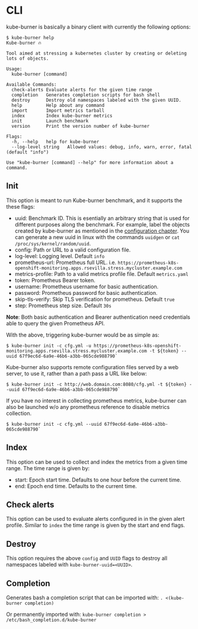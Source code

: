 # CLI
kube-burner is basically a binary client with currently the following options:

```console
$ kube-burner help
Kube-burner 🔥

Tool aimed at stressing a kubernetes cluster by creating or deleting lots of objects.

Usage:
  kube-burner [command]

Available Commands:
  check-alerts Evaluate alerts for the given time range
  completion   Generates completion scripts for bash shell
  destroy      Destroy old namespaces labeled with the given UUID.
  help         Help about any command
  import       Import metrics tarball
  index        Index kube-burner metrics
  init         Launch benchmark
  version      Print the version number of kube-burner

Flags:
  -h, --help   help for kube-burner
  --log-level string   Allowed values: debug, info, warn, error, fatal (default "info")

Use "kube-burner [command] --help" for more information about a command.
```

## Init

This option is meant to run Kube-burner benchmark, and it supports the these flags:

  - uuid: Benchmark ID. This is esentially an arbitrary string that is used for different purposes along the benchmark. For example, label the objects created by kube-burner as mentioned in the [configuration chapter](configuration/#Default-labels). You can generate a new uuid in linux with the commands `uuidgen` or `cat /proc/sys/kernel/random/uuid`.
  - config: Path or URL to a valid configuration file.
  - log-level: Logging level. Default `info`
  - prometheus-url: Prometheus full URL. i.e. `https://prometheus-k8s-openshift-monitoring.apps.rsevilla.stress.mycluster.example.com`
  - metrics-profile: Path to a valid metrics profile file. Default `metrics.yaml`
  - token: Prometheus Bearer token.
  - username: Prometheus username for basic authentication.
  - password: Prometheus password for basic authentication.
  - skip-tls-verify: Skip TLS verification for prometheus. Default `true`
  - step: Prometheus step size. Default `30s`

**Note**: Both basic authentication and Bearer authentication need credentials able to query the given Prometheus API.

With the above, triggering kube-burner would be as simple as:

```console
$ kube-burner init -c cfg.yml -u https://prometheus-k8s-openshift-monitoring.apps.rsevilla.stress.mycluster.example.com -t ${token} --uuid 67f9ec6d-6a9e-46b6-a3bb-065cde988790`
```

Kube-burner also supports remote configuration files served by a web server, to use it, rather than a path pass a URL like below:

```console
$ kube-burner init -c http://web.domain.com:8080/cfg.yml -t ${token} --uuid 67f9ec6d-6a9e-46b6-a3bb-065cde988790`
```

If you have no interest in collecting prometheus metrics, kube-burner can also be launched w/o any prometheus reference to disable metrics collection.

```console
$ kube-burner init -c cfg.yml --uuid 67f9ec6d-6a9e-46b6-a3bb-065cde988790`
```

## Index

This option can be used to collect and index the metrics from a given time range. The time range is given by:

  - start: Epoch start time. Defaults to one hour before the current time.
  - end: Epoch end time. Defaults to the current time.

## Check alerts

This option can be used to evaluate alerts configured in in the given alert profile. Similar to `index` the time range is given by the start and end flags.

## Destroy

This option requires the above `config` and `UUID` flags to destroy all namespaces labeled with `kube-burner-uuid=<UUID>`.

## Completion
Generates bash a completion script that can be imported with:
`. <(kube-burner completion)`

Or permanently imported with:
`kube-burner completion > /etc/bash_completion.d/kube-burner`
